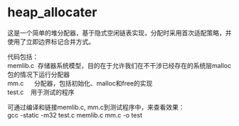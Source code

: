 # heap_allocater
这是一个简单的堆分配器，基于隐式空闲链表实现，分配时采用首次适配策略，并使用了立即边界标记合并方式。


代码包括：    
memlib.c  存储器系统模型，目的在于允许我们在不干涉已经存在的系统层malloc包的情况下运行分配器         
mm.c      分配器，包括初始化、malloc和free的实现     
test.c    用于测试的程序     


可通过编译和链接memlib.c, mm.c到测试程序中，来查看效果：     
gcc -static -m32 test.c memlib.c mm.c -o test
